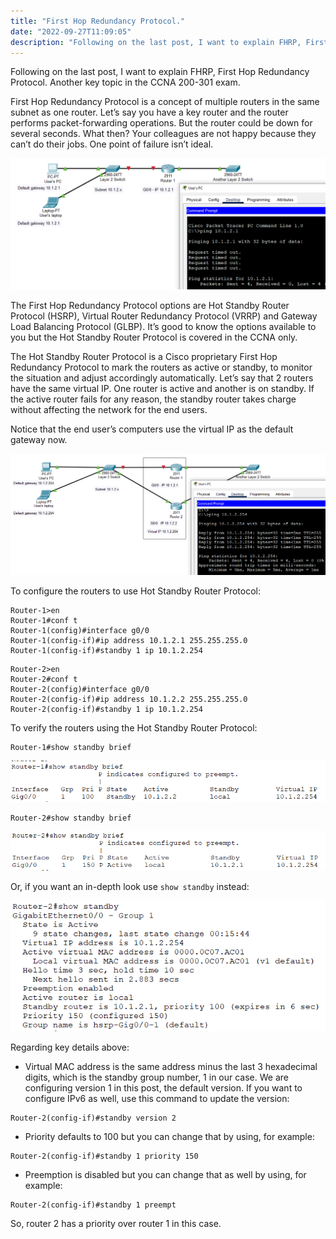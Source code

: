 ```yaml
---
title: "First Hop Redundancy Protocol."
date: "2022-09-27T11:09:05"
description: "Following on the last post, I want to explain FHRP, First Hop Redundancy Protocol. Another key topic in the CCNA 200-301 exam."
---
```

Following on the last post, I want to explain FHRP, First Hop Redundancy Protocol. Another key topic in the CCNA 200-301 exam.

First Hop Redundancy Protocol is a concept of multiple routers in the same subnet as one router. Let’s say you have a key router and the router performs packet-forwarding operations. But the router could be down for several seconds. What then? Your colleagues are not happy because they can’t do their jobs. One point of failure isn’t ideal.

![1](./images/1.png)

The First Hop Redundancy Protocol options are Hot Standby Router Protocol (HSRP), Virtual Router Redundancy Protocol (VRRP) and Gateway Load Balancing Protocol (GLBP). It’s good to know the options available to you but the Hot Standby Router Protocol is covered in the CCNA only.

The Hot Standby Router Protocol is a Cisco proprietary First Hop Redundancy Protocol to mark the routers as active or standby, to monitor the situation and adjust accordingly automatically. Let’s say that 2 routers have the same virtual IP. One router is active and another is on standby. If the active router fails for any reason, the standby router takes charge without affecting the network for the end users.

Notice that the end user’s computers use the virtual IP as the default gateway now.

![2](./images/2.png)

To configure the routers to use Hot Standby Router Protocol:
```
Router-1>en
Router-1#conf t
Router-1(config)#interface g0/0
Router-1(config-if)#ip address 10.1.2.1 255.255.255.0
Router-1(config-if)#standby 1 ip 10.1.2.254
```
```
Router-2>en
Router-2#conf t
Router-2(config)#interface g0/0
Router-2(config-if)#ip address 10.1.2.2 255.255.255.0
Router-2(config-if)#standby 1 ip 10.1.2.254
```

To verify the routers using the Hot Standby Router Protocol:
```
Router-1#show standby brief
```

![3](./images/3.png)

```
Router-2#show standby brief
```

![4](./images/4.png)

Or, if you want an in-depth look use ```show standby``` instead:

![5](./images/5.png)

Regarding key details above:

* Virtual MAC address is the same address minus the last 3 hexadecimal digits, which is the standby group number, 1 in our case. We are configuring version 1 in this post, the default version. If you want to configure IPv6 as well, use this command to update the version:
```
Router-2(config-if)#standby version 2
```
* Priority defaults to 100 but you can change that by using, for example:
```
Router-2(config-if)#standby 1 priority 150
```
* Preemption is disabled but you can change that as well by using, for example:
```
Router-2(config-if)#standby 1 preempt
```
So, router 2 has a priority over router 1 in this case.